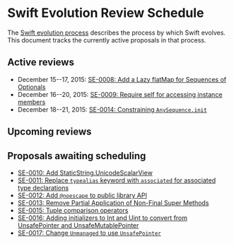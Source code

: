 # Swift Evolution Review Schedule

The [Swift evolution process][evolution-process] describes the process
by which Swift evolves. This document tracks the currently active
proposals in that process.

## Active reviews

* December 15--17, 2015: [SE-0008: Add a Lazy flatMap for Sequences of Optionals](proposals/0008-lazy-flatmap-for-optionals.md)
* December 16--20, 2015: [SE-0009: Require self for accessing instance members  ](proposals/0009-require-self-for-accessing-instance-members.md)
* December 18--21, 2015: [SE-0014: Constraining `AnySequence.init`](proposals/0014-constrained-AnySequence.md)

## Upcoming reviews


## Proposals awaiting scheduling

* [SE-0010: Add StaticString.UnicodeScalarView](proposals/0010-add-staticstring-unicodescalarview.md)
* [SE-0011: Replace `typealias` keyword with `associated` for associated type declarations](proposals/0011-replace-typealias-associated.md)
* [SE-0012: Add `@noescape` to public library API](proposals/0012-add-noescape-to-public-library-api.md)
* [SE-0013: Remove Partial Application of Non-Final Super Methods](proposals/0013-remove-partial-application-super.md)
* [SE-0015: Tuple comparison operators](proposals/0015-tuple-comparison-operators.md)
* [SE-0016: Adding initializers to Int and Uint to convert from UnsafePointer and UnsafeMutablePointer](proposals/0016-initializers-for-converting-unsafe-pointers-to-ints.md)
* [SE-0017: Change `Unmanaged` to use `UnsafePointer`](proposals/0017-convert-unmanaged-to-use-unsafepointer.md)


[evolution-process]: process.md  "The Swift evolution process"

